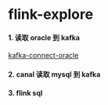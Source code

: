 # flink-explore

#### 1. 读取 oracle 到 kafka 
[kafka-connect-oracle](https://github.com/codingdebugallday/kafka-connect-oracle.git)

#### 2. canal 读取 mysql 到 kafka

#### 3. flink sql


